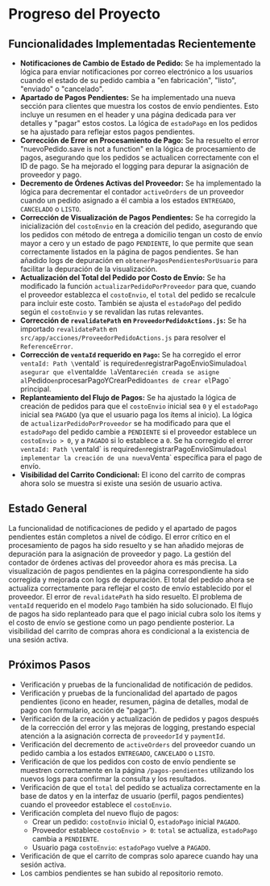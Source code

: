 # Progreso del Proyecto

## Funcionalidades Implementadas Recientemente
*   **Notificaciones de Cambio de Estado de Pedido:** Se ha implementado la lógica para enviar notificaciones por correo electrónico a los usuarios cuando el estado de su pedido cambia a "en fabricación", "listo", "enviado" o "cancelado".
*   **Apartado de Pagos Pendientes:** Se ha implementado una nueva sección para clientes que muestra los costos de envío pendientes. Esto incluye un resumen en el header y una página dedicada para ver detalles y "pagar" estos costos. La lógica de `estadoPago` en los pedidos se ha ajustado para reflejar estos pagos pendientes.
*   **Corrección de Error en Procesamiento de Pago:** Se ha resuelto el error "nuevoPedido.save is not a function" en la lógica de procesamiento de pagos, asegurando que los pedidos se actualicen correctamente con el ID de pago. Se ha mejorado el logging para depurar la asignación de proveedor y pago.
*   **Decremento de Órdenes Activas del Proveedor:** Se ha implementado la lógica para decrementar el contador `activeOrders` de un proveedor cuando un pedido asignado a él cambia a los estados `ENTREGADO`, `CANCELADO` o `LISTO`.
*   **Corrección de Visualización de Pagos Pendientes:** Se ha corregido la inicialización del `costoEnvio` en la creación del pedido, asegurando que los pedidos con método de entrega a domicilio tengan un costo de envío mayor a cero y un estado de pago `PENDIENTE`, lo que permite que sean correctamente listados en la página de pagos pendientes. Se han añadido logs de depuración en `obtenerPagosPendientesPorUsuario` para facilitar la depuración de la visualización.
*   **Actualización del Total del Pedido por Costo de Envío:** Se ha modificado la función `actualizarPedidoPorProveedor` para que, cuando el proveedor establezca el `costoEnvio`, el `total` del pedido se recalcule para incluir este costo. También se ajusta el `estadoPago` del pedido según el `costoEnvio` y se revalidan las rutas relevantes.
*   **Corrección de `revalidatePath` en `ProveedorPedidoActions.js`:** Se ha importado `revalidatePath` en `src/app/acciones/ProveedorPedidoActions.js` para resolver el `ReferenceError`.
*   **Corrección de `ventaId` requerido en `Pago`:** Se ha corregido el error `ventaId: Path \`ventaId\` is required` en `registrarPagoEnvioSimulado` al asegurar que el `ventaId` de la `Venta` recién creada se asigne al `Pedido` en `procesarPagoYCrearPedido` antes de crear el `Pago` principal.
*   **Replanteamiento del Flujo de Pagos:** Se ha ajustado la lógica de creación de pedidos para que el `costoEnvio` inicial sea `0` y el `estadoPago` inicial sea `PAGADO` (ya que el usuario paga los ítems al inicio). La lógica de `actualizarPedidoPorProveedor` se ha modificado para que el `estadoPago` del pedido cambie a `PENDIENTE` si el proveedor establece un `costoEnvio > 0`, y a `PAGADO` si lo establece a `0`. Se ha corregido el error `ventaId: Path \`ventaId\` is required` en `registrarPagoEnvioSimulado` al implementar la creación de una nueva `Venta` específica para el pago de envío.
*   **Visibilidad del Carrito Condicional:** El icono del carrito de compras ahora solo se muestra si existe una sesión de usuario activa.

## Estado General
La funcionalidad de notificaciones de pedido y el apartado de pagos pendientes están completos a nivel de código. El error crítico en el procesamiento de pagos ha sido resuelto y se han añadido mejoras de depuración para la asignación de proveedor y pago. La gestión del contador de órdenes activas del proveedor ahora es más precisa. La visualización de pagos pendientes en la página correspondiente ha sido corregida y mejorada con logs de depuración. El total del pedido ahora se actualiza correctamente para reflejar el costo de envío establecido por el proveedor. El error de `revalidatePath` ha sido resuelto. El problema de `ventaId` requerido en el modelo `Pago` también ha sido solucionado. El flujo de pagos ha sido replanteado para que el pago inicial cubra solo los ítems y el costo de envío se gestione como un pago pendiente posterior. La visibilidad del carrito de compras ahora es condicional a la existencia de una sesión activa.

## Próximos Pasos
*   Verificación y pruebas de la funcionalidad de notificación de pedidos.
*   Verificación y pruebas de la funcionalidad del apartado de pagos pendientes (icono en header, resumen, página de detalles, modal de pago con formulario, acción de "pagar").
*   Verificación de la creación y actualización de pedidos y pagos después de la corrección del error y las mejoras de logging, prestando especial atención a la asignación correcta de `proveedorId` y `paymentId`.
*   Verificación del decremento de `activeOrders` del proveedor cuando un pedido cambia a los estados `ENTREGADO`, `CANCELADO` o `LISTO`.
*   Verificación de que los pedidos con costo de envío pendiente se muestren correctamente en la página `/pagos-pendientes` utilizando los nuevos logs para confirmar la consulta y los resultados.
*   Verificación de que el `total` del pedido se actualiza correctamente en la base de datos y en la interfaz de usuario (perfil, pagos pendientes) cuando el proveedor establece el `costoEnvio`.
*   Verificación completa del nuevo flujo de pagos:
    *   Crear un pedido: `costoEnvio` inicial 0, `estadoPago` inicial `PAGADO`.
    *   Proveedor establece `costoEnvio > 0`: `total` se actualiza, `estadoPago` cambia a `PENDIENTE`.
    *   Usuario paga `costoEnvio`: `estadoPago` vuelve a `PAGADO`.
*   Verificación de que el carrito de compras solo aparece cuando hay una sesión activa.
*   Los cambios pendientes se han subido al repositorio remoto.
